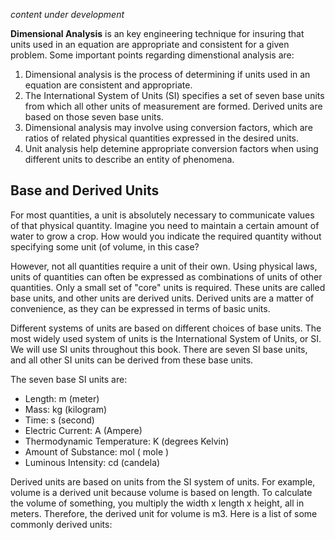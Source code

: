 *content under development*

**Dimensional Analysis** is an key engineering technique for insuring that units used in an equation are appropriate and consistent for a given problem. Some important points regarding dimenstional analysis are:

1. Dimensional analysis is the process of determining if units used in an equation are consistent and appropriate.
2. The International System of Units (SI) specifies a set of seven base units from which all other units of measurement are formed. Derived units are based on those seven base units.
3. Dimensional analysis may involve using conversion factors, which are ratios of related physical quantities expressed in the desired units.
4. Unit analysis help detemine appropriate conversion factors when using different units to describe an entity of phenomena.

## Base and Derived Units

For most quantities, a unit is absolutely necessary to communicate values of that physical quantity. Imagine you need to maintain a certain amount of water to grow a crop.  How would you indicate the required quantity without specifying some unit (of volume, in this case?

However, not all quantities require a unit of their own. Using physical laws, units of quantities can often be expressed as combinations of units of other quantities. Only a small set of "core" units is required. These units are called base units, and other units are derived units. Derived units are a matter of convenience, as they can be expressed in terms of basic units.

Different systems of units are based on different choices of base units. The most widely used system of units is the International System of Units, or SI.  We will use SI units throughout this book. There are seven SI base units, and all other SI units can be derived from these base units.

The seven base SI units are:

- Length: m (meter)
- Mass: kg (kilogram)
- Time: s (second)
- Electric Current: A (Ampere)
- Thermodynamic Temperature: K (degrees Kelvin)
- Amount of Substance: mol ( mole )
- Luminous Intensity: cd (candela)

Derived units are based on units from the SI system of units. For example, volume is a derived unit because volume is based on length. To calculate the volume of something, you multiply the width x length x height, all in meters. Therefore, the derived unit for volume is m3. Here is a list of some commonly derived units:


```python

```
